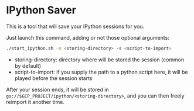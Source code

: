 # IPython Saver

This is a tool that will save your IPython sessions for you.

Just launch this command, adding or not those optional arguments:
```bash
./start_ipython.sh -n <storing-directory> -s <script-to-import>
```
- storing-directory: directory where will be stored the session (common by default) 
- script-to-import: if you supply the path to a python script here, it will be played before the session starts

After your session ends, it will be stored in `gs://$GCP_PROJECT/ipython/<storing-directory>`, and you can then freely reimport it another time.

